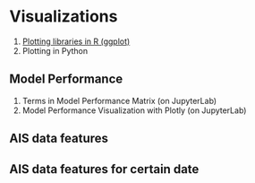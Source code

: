 # Visualizations

1. [Plotting libraries in R (ggplot)](https://github.com/ritalulu/visualizations/blob/master/ggplot2.md)
2. Plotting in Python

  ## Model Performance

1. Terms in Model Performance Matrix (on JupyterLab)
2. Model Performance Visualization with Plotly (on JupyterLab)
   
  ## AIS data features

  ## AIS data features for certain date
